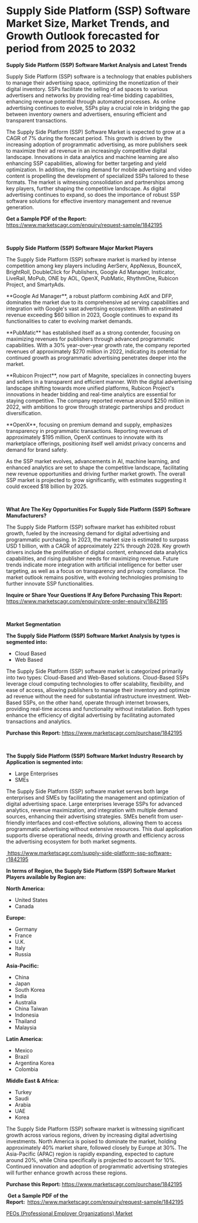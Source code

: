 <p><h1>Supply Side Platform (SSP) Software Market Size, Market Trends, and Growth Outlook forecasted for period from 2025 to 2032</h1></p><p><strong>Supply Side Platform (SSP) Software Market Analysis and Latest Trends</strong></p>
<p><p>Supply Side Platform (SSP) software is a technology that enables publishers to manage their advertising space, optimizing the monetization of their digital inventory. SSPs facilitate the selling of ad spaces to various advertisers and networks by providing real-time bidding capabilities, enhancing revenue potential through automated processes. As online advertising continues to evolve, SSPs play a crucial role in bridging the gap between inventory owners and advertisers, ensuring efficient and transparent transactions.</p><p>The Supply Side Platform (SSP) Software Market is expected to grow at a CAGR of 7% during the forecast period. This growth is driven by the increasing adoption of programmatic advertising, as more publishers seek to maximize their ad revenue in an increasingly competitive digital landscape. Innovations in data analytics and machine learning are also enhancing SSP capabilities, allowing for better targeting and yield optimization. In addition, the rising demand for mobile advertising and video content is propelling the development of specialized SSPs tailored to these formats. The market is witnessing consolidation and partnerships among key players, further shaping the competitive landscape. As digital advertising continues to expand, so does the importance of robust SSP software solutions for effective inventory management and revenue generation.</p></p>
<p><strong>Get a Sample PDF of the Report:&nbsp;</strong> <a href="https://www.marketscagr.com/enquiry/request-sample/1842195?utm_campaign=2959&utm_medium=2&utm_source=Github&utm_content=ia&utm_term=26032025&utm_id=supply-side-platform-ssp-software">https://www.marketscagr.com/enquiry/request-sample/1842195</a></p>
<p>&nbsp;</p>
<p><strong>Supply Side Platform (SSP) Software Major Market Players</strong></p>
<p><p>The Supply Side Platform (SSP) software market is marked by intense competition among key players including AerServ, AppNexus, BounceX, BrightRoll, DoubleClick for Publishers, Google Ad Manager, Insticator, LiveRail, MoPub, ONE by AOL, OpenX, PubMatic, RhythmOne, Rubicon Project, and SmartyAds. </p><p>**Google Ad Manager**, a robust platform combining AdX and DFP, dominates the market due to its comprehensive ad serving capabilities and integration with Google's vast advertising ecosystem. With an estimated revenue exceeding $60 billion in 2023, Google continues to expand its functionalities to cater to evolving market demands.</p><p>**PubMatic** has established itself as a strong contender, focusing on maximizing revenues for publishers through advanced programmatic capabilities. With a 30% year-over-year growth rate, the company reported revenues of approximately $270 million in 2022, indicating its potential for continued growth as programmatic advertising penetrates deeper into the market.</p><p>**Rubicon Project**, now part of Magnite, specializes in connecting buyers and sellers in a transparent and efficient manner. With the digital advertising landscape shifting towards more unified platforms, Rubicon Project's innovations in header bidding and real-time analytics are essential for staying competitive. The company reported revenue around $250 million in 2022, with ambitions to grow through strategic partnerships and product diversification.</p><p>**OpenX**, focusing on premium demand and supply, emphasizes transparency in programmatic transactions. Reporting revenues of approximately $195 million, OpenX continues to innovate with its marketplace offerings, positioning itself well amidst privacy concerns and demand for brand safety.</p><p>As the SSP market evolves, advancements in AI, machine learning, and enhanced analytics are set to shape the competitive landscape, facilitating new revenue opportunities and driving further market growth. The overall SSP market is projected to grow significantly, with estimates suggesting it could exceed $18 billion by 2025.</p></p>
<p>&nbsp;</p>
<p><strong>What Are The Key Opportunities For Supply Side Platform (SSP) Software Manufacturers?</strong></p>
<p><p>The Supply Side Platform (SSP) software market has exhibited robust growth, fueled by the increasing demand for digital advertising and programmatic purchasing. In 2023, the market size is estimated to surpass USD 1 billion, with a CAGR of approximately 22% through 2028. Key growth drivers include the proliferation of digital content, enhanced data analytics capabilities, and rising publisher needs for maximizing revenue. Future trends indicate more integration with artificial intelligence for better user targeting, as well as a focus on transparency and privacy compliance. The market outlook remains positive, with evolving technologies promising to further innovate SSP functionalities.</p></p>
<p><strong>Inquire or Share Your Questions If Any Before Purchasing This Report:</strong> <a href="https://www.marketscagr.com/enquiry/pre-order-enquiry/1842195?utm_campaign=2959&utm_medium=2&utm_source=Github&utm_content=ia&utm_term=26032025&utm_id=supply-side-platform-ssp-software">https://www.marketscagr.com/enquiry/pre-order-enquiry/1842195</a></p>
<p>&nbsp;</p>
<p><strong>Market Segmentation</strong></p>
<p><strong>The Supply Side Platform (SSP) Software Market Analysis by types is segmented into:</strong></p>
<p><ul><li>Cloud Based</li><li>Web Based</li></ul></p>
<p><p>The Supply Side Platform (SSP) software market is categorized primarily into two types: Cloud-Based and Web-Based solutions. Cloud-Based SSPs leverage cloud computing technologies to offer scalability, flexibility, and ease of access, allowing publishers to manage their inventory and optimize ad revenue without the need for substantial infrastructure investment. Web-Based SSPs, on the other hand, operate through internet browsers, providing real-time access and functionality without installation. Both types enhance the efficiency of digital advertising by facilitating automated transactions and analytics.</p></p>
<p><strong>Purchase this Report:&nbsp;</strong><a href="https://www.marketscagr.com/purchase/1842195?utm_campaign=2959&utm_medium=2&utm_source=Github&utm_content=ia&utm_term=26032025&utm_id=supply-side-platform-ssp-software">https://www.marketscagr.com/purchase/1842195</a></p>
<p>&nbsp;</p>
<p><strong>The Supply Side Platform (SSP) Software Market Industry Research by Application is segmented into:</strong></p>
<p><ul><li>Large Enterprises</li><li>SMEs</li></ul></p>
<p><p>The Supply Side Platform (SSP) software market serves both large enterprises and SMEs by facilitating the management and optimization of digital advertising space. Large enterprises leverage SSPs for advanced analytics, revenue maximization, and integration with multiple demand sources, enhancing their advertising strategies. SMEs benefit from user-friendly interfaces and cost-effective solutions, allowing them to access programmatic advertising without extensive resources. This dual application supports diverse operational needs, driving growth and efficiency across the advertising ecosystem for both market segments.</p></p>
<p><a href="https://www.marketscagr.com/supply-side-platform-ssp-software-r1842195?utm_campaign=2959&utm_medium=2&utm_source=Github&utm_content=ia&utm_term=26032025&utm_id=supply-side-platform-ssp-software">&nbsp;https://www.marketscagr.com/supply-side-platform-ssp-software-r1842195</a></p>
<p><strong>In terms of Region, the Supply Side Platform (SSP) Software Market Players available by Region are:</strong></p>
<p>
    <p> <strong> North America: </strong>
        <ul>
            <li>United States</li>
            <li>Canada</li>
        </ul>
        </p> 
    <p> <strong> Europe: </strong>
        <ul>
            <li>Germany</li>
            <li>France</li>
            <li>U.K.</li>
            <li>Italy</li>
            <li>Russia</li>
        </ul>
        </p> 
    <p> <strong> Asia-Pacific: </strong>
        <ul>
            <li>China</li>
            <li>Japan</li>
            <li>South Korea</li>
            <li>India</li>
            <li>Australia</li>
            <li>China Taiwan</li>
            <li>Indonesia</li>
            <li>Thailand</li>
            <li>Malaysia</li>
        </ul>
        </p> 
    <p> <strong> Latin America: </strong>
        <ul>
            <li>Mexico</li>
            <li>Brazil</li>
            <li>Argentina Korea</li>
            <li>Colombia</li>
        </ul>
        </p> 
    <p> <strong> Middle East & Africa: </strong>
        <ul>
            <li>Turkey</li>
            <li>Saudi</li>
            <li>Arabia</li>
            <li>UAE</li>
            <li>Korea</li>
        </ul>
    </p>
    </p>
<p><p>The Supply Side Platform (SSP) software market is witnessing significant growth across various regions, driven by increasing digital advertising investments. North America is poised to dominate the market, holding approximately 40% market share, followed closely by Europe at 30%. The Asia-Pacific (APAC) region is rapidly expanding, expected to capture around 20%, while China specifically is projected to account for 10%. Continued innovation and adoption of programmatic advertising strategies will further enhance growth across these regions.</p></p>
<p><strong>Purchase this Report: </strong><a href="https://www.marketscagr.com/purchase/1842195?utm_campaign=2959&utm_medium=2&utm_source=Github&utm_content=ia&utm_term=26032025&utm_id=supply-side-platform-ssp-software">https://www.marketscagr.com/purchase/1842195</a></p>
<p>&nbsp;<strong>Get a Sample PDF of the Report:&nbsp;&nbsp;</strong><a href="https://www.marketscagr.com/enquiry/request-sample/1842195?utm_campaign=2959&utm_medium=2&utm_source=Github&utm_content=ia&utm_term=26032025&utm_id=supply-side-platform-ssp-software">https://www.marketscagr.com/enquiry/request-sample/1842195</a></p>
<p><strong></strong></p>
<p><p><a href="https://github.com/mohmodsiason/Market-Research-Report-List-1/blob/main/peos-professional-employer-organizations-market.md?utm_campaign=2959&utm_medium=2&utm_source=Github&utm_content=ia&utm_term=26032025&utm_id=supply-side-platform-ssp-software">PEOs (Professional Employer Organizations) Market</a></p></p>